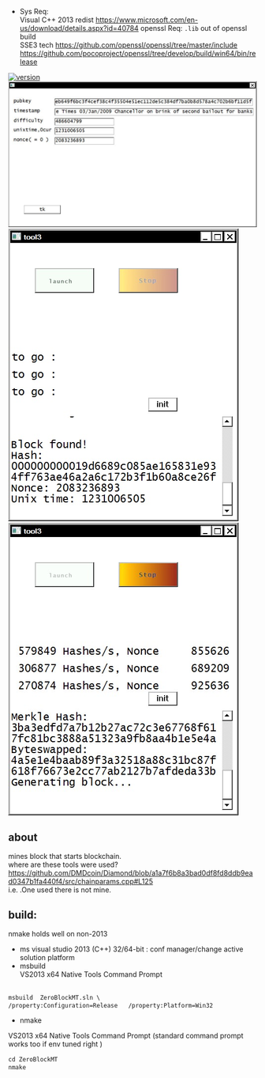  - Sys Req:  
Visual C++ 2013 redist
https://www.microsoft.com/en-us/download/details.aspx?id=40784
openssl
Req: `.lib` out of openssl build  
SSE3 tech
  https://github.com/openssl/openssl/tree/master/include  
https://github.com/pocoproject/openssl/tree/develop/build/win64/bin/release  

  
[![version](https://img.shields.io/github/downloads/alexeyneu/ZeroBlockMT/total.svg?style=plastic)](https://github.com/alexeyneu/ZeroBlockMT/tree/master/x64/Release)  
![Screen1](/screens/Untitled%201.jpg)
![Screen1](/screens/Untitled%202.jpg)
![Screen1](/screens/Untitled%208.jpg)
## about 
 mines block that starts blockchain.  
where are these tools were used?  
https://github.com/DMDcoin/Diamond/blob/a1a7f6b8a3bad0df8fd8ddb9ead0347b1fa440f4/src/chainparams.cpp#L125  
i.e. .One used there is not mine.
## build:  

nmake holds well on non-2013
 - ms visual studio 2013 (C++)
32/64-bit : conf manager/change active solution platform  
 - msbuild  
VS2013 x64 Native Tools Command Prompt
```

msbuild  ZeroBlockMT.sln \
/property:Configuration=Release   /property:Platform=Win32
```
- nmake  
  
VS2013 x64 Native Tools Command Prompt (standard command prompt works too if env tuned right )
```
cd ZeroBlockMT
nmake
```


